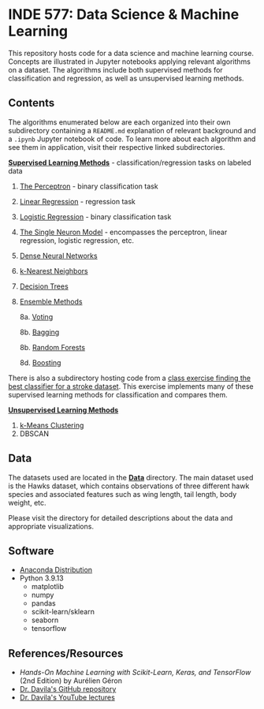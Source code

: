 # INDE 577: Data Science & Machine Learning

This repository hosts code for a data science and machine learning course. Concepts are illustrated in Jupyter notebooks applying relevant algorithms on a dataset. The algorithms include both supervised methods for classification and regression, as well as unsupervised learning methods.

## Contents

The algorithms enumerated below are each organized into their own subdirectory containing a `README.md` explanation of relevant background and a `.ipynb` Jupyter notebook of code. To learn more about each algorithm and see them in application, visit their respective linked subdirectories.

__**[Supervised Learning Methods](https://github.com/kary5678/INDE-577/tree/main/supervised-learning)**__ - classification/regression tasks on labeled  data
1. [The Perceptron](https://github.com/kary5678/INDE-577/tree/main/supervised-learning/perceptron) - binary classification task
2. [Linear Regression](https://github.com/kary5678/INDE-577/tree/main/supervised-learning/linear_regression) - regression task
3. [Logistic Regression](https://github.com/kary5678/INDE-577/tree/main/supervised-learning/logistic_regression) - binary classification task
4. [The Single Neuron Model](https://github.com/kary5678/INDE-577/tree/main/supervised-learning/single_neuron) - encompasses the perceptron, linear regression, logistic regression, etc.
5. [Dense Neural Networks](https://github.com/kary5678/INDE-577/tree/main/supervised-learning/dense_neural_network)
6. [k-Nearest Neighbors](https://github.com/kary5678/INDE-577/tree/main/supervised-learning/knn)
7. [Decision Trees](https://github.com/kary5678/INDE-577/tree/main/supervised-learning/decision_trees)
8. [Ensemble Methods](https://github.com/kary5678/INDE-577/tree/main/supervised-learning/ensemble_methods)

   8a. [Voting](https://github.com/kary5678/INDE-577/tree/main/supervised-learning/ensemble_methods/hard_voting)
   
   8b. [Bagging](https://github.com/kary5678/INDE-577/tree/main/supervised-learning/ensemble_methods/bagging)
   
   8b. [Random Forests](https://github.com/kary5678/INDE-577/tree/main/supervised-learning/ensemble_methods/random_forests)
   
   8d. [Boosting](https://github.com/kary5678/INDE-577/tree/main/supervised-learning/ensemble_methods/boosting)
   
There is also a subdirectory hosting code from a [class exercise finding the best classifier for a stroke dataset](https://github.com/kary5678/INDE-577/tree/main/supervised-learning/class_exercise_3-31). This exercise implements many of these supervised learning methods for classification and compares them.


__**[Unsupervised Learning Methods](https://github.com/kary5678/INDE-577/tree/main/unsupervised-learning)**__
1. [k-Means Clustering](https://github.com/kary5678/INDE-577/tree/main/unsupervised-learning/k-means_clustering)
2. DBSCAN

## Data
The datasets used are located in the [**Data**](https://github.com/kary5678/INDE-577/tree/main/Data) directory. The main dataset used is the Hawks dataset, which contains observations of three different hawk species and associated features such as wing length, tail length, body weight, etc. 

Please visit the directory for detailed descriptions about the data and appropriate visualizations.

## Software

* [Anaconda Distribution](https://www.anaconda.com/products/distribution)
* Python 3.9.13
  * matplotlib
  * numpy
  * pandas
  * scikit-learn/sklearn
  * seaborn
  * tensorflow

## References/Resources
* *Hands-On Machine Learning with Scikit-Learn, Keras, and TensorFlow* (2nd Edition) by Aurélien Géron
* [Dr. Davila's GitHub repository](https://github.com/RandyRDavila/Data_Science_and_Machine_Learning_Spring_2022)
* [Dr. Davila's YouTube lectures](https://youtube.com/playlist?list=PLiUo37D6MN3Fc-lICEHyR46VfwynkIRrf)
